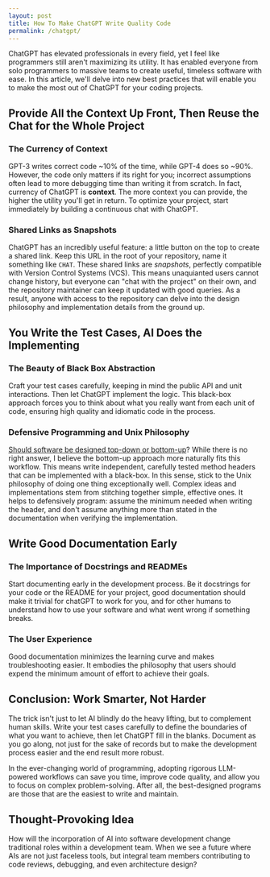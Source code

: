```yaml
---
layout: post
title: How To Make ChatGPT Write Quality Code
permalink: /chatgpt/
---
```


ChatGPT has elevated professionals in every field, yet I feel like programmers still aren't maximizing its utility. It has enabled everyone from solo programmers to massive teams to create useful, timeless software with ease. In this article, we'll delve into new best practices that will enable you to make the most out of ChatGPT for your coding projects.

## Provide All the Context Up Front, Then Reuse the Chat for the Whole Project

### The Currency of Context

GPT-3 writes correct code ~10% of the time, while GPT-4 does so ~90%. However, the code only matters if its right for you; incorrect assumptions often lead to more debugging time than writing it from scratch. In fact, currency of ChatGPT is **context**. The more context you can provide, the higher the utility you'll get in return. To optimize your project, start immediately by building a continuous chat with ChatGPT. 

### Shared Links as Snapshots

ChatGPT has an incredibly useful feature: a little button on the top to create a shared link. Keep this URL in the root of your repository, name it something like `CHAT`. These shared links are *snapshots*, perfectly compatible with Version Control Systems (VCS). This means unaquianted users cannot change history, but everyone can "chat with the project" on their own, and the repository maintainer can keep it updated with good queries. As a result, anyone with access to the repository can delve into the design philosophy and implementation details from the ground up.

## You Write the Test Cases, AI Does the Implementing

### The Beauty of Black Box Abstraction

Craft your test cases carefully, keeping in mind the public API and unit interactions. Then let ChatGPT implement the logic. This black-box approach forces you to think about what you really want from each unit of code, ensuring high quality and idiomatic code in the process.

### Defensive Programming and Unix Philosophy

[Should software be designed top-down or bottom-up](https://softwareengineering.stackexchange.com/questions/134633/is-is-preferable-to-design-top-down-or-bottom-up)? While there is no right answer, I believe the bottom-up approach more naturally fits this workflow. This means write independent, carefully tested method headers that can be implemented with a black-box. In this sense, stick to the Unix philosophy of doing one thing exceptionally well. Complex ideas and implementations stem from stitching together simple, effective ones. It helps to defensively program: assume the minimum needed when writing the header, and don't assume anything more than stated in the documentation when verifying the implementation.

## Write Good Documentation Early

### The Importance of Docstrings and READMEs

Start documenting early in the development process. Be it docstrings for your code or the README for your project, good documentation should make it trivial for chatGPT to work for you, and for other humans to understand how to use your software and what went wrong if something breaks.

### The User Experience

Good documentation minimizes the learning curve and makes troubleshooting easier. It embodies the philosophy that users should expend the minimum amount of effort to achieve their goals.

## Conclusion: Work Smarter, Not Harder

The trick isn't just to let AI blindly do the heavy lifting, but to complement human skills. Write your test cases carefully to define the boundaries of what you want to achieve, then let ChatGPT fill in the blanks. Document as you go along, not just for the sake of records but to make the development process easier and the end result more robust.

In the ever-changing world of programming, adopting rigorous LLM-powered workflows can save you time, improve code quality, and allow you to focus on complex problem-solving. After all, the best-designed programs are those that are the easiest to write and maintain.

## Thought-Provoking Idea

How will the incorporation of AI into software development change traditional roles within a development team. When we see a future where AIs are not just faceless tools, but integral team members contributing to code reviews, debugging, and even architecture design?
